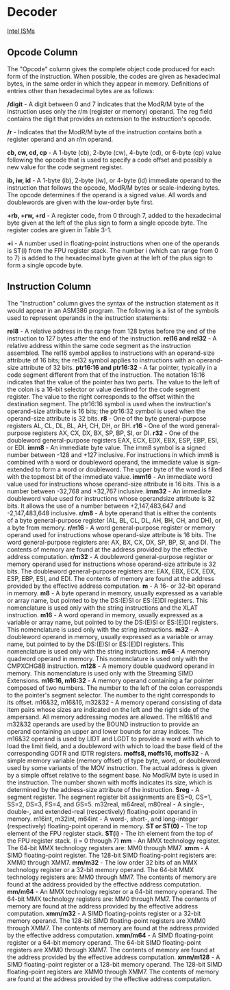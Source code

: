 # Decoder

[Intel ISMs](https://www.intel.com/content/www/us/en/developer/articles/technical/intel-sdm.html)

## Opcode Column

The "Opcode" column gives the complete object code produced for each form of the instruction.
When possible, the codes are given as hexadecimal bytes, in the same order in which they appear
in memory. Definitions of entries other than hexadecimal bytes are as follows:

**/digit** - A digit between 0 and 7 indicates that the ModR/M byte of the instruction uses
only the r/m (register or memory) operand. The reg field contains the digit that provides an
extension to the instruction's opcode.

**/r** - Indicates that the ModR/M byte of the instruction contains both a register operand and
an r/m operand.

**cb, cw, cd, cp** - A 1-byte (cb), 2-byte (cw), 4-byte (cd), or 6-byte (cp) value following the
opcode that is used to specify a code offset and possibly a new value for the code segment
register.

**ib, iw, id** - A 1-byte (ib), 2-byte (iw), or 4-byte (id) immediate operand to the instruction
that follows the opcode, ModR/M bytes or scale-indexing bytes. The opcode determines if
the operand is a signed value. All words and doublewords are given with the low-order byte first.

**+rb, +rw, +rd** - A register code, from 0 through 7, added to the hexadecimal byte given at
the left of the plus sign to form a single opcode byte. The register codes are given in Table
3-1.

**+i** - A number used in floating-point instructions when one of the operands is ST(i) from
the FPU register stack. The number i (which can range from 0 to 7) is added to the
hexadecimal byte given at the left of the plus sign to form a single opcode byte.

## Instruction Column

The "Instruction" column gives the syntax of the instruction statement as it would appear in an
ASM386 program. The following is a list of the symbols used to represent operands in the
instruction statements:

**rel8** - A relative address in the range from 128 bytes before the end of the instruction to
127 bytes after the end of the instruction.
**rel16 and rel32** - A relative address within the same code segment as the instruction
assembled. The rel16 symbol applies to instructions with an operand-size attribute of 16
bits; the rel32 symbol applies to instructions with an operand-size attribute of 32 bits.
**ptr16:16 and ptr16:32** - A far pointer, typically in a code segment different from that of
the instruction. The notation 16:16 indicates that the value of the pointer has two parts. The
value to the left of the colon is a 16-bit selector or value destined for the code segment
register. The value to the right corresponds to the offset within the destination segment.
The ptr16:16 symbol is used when the instruction's operand-size attribute is 16 bits; the
ptr16:32 symbol is used when the operand-size attribute is 32 bits.
**r8** - One of the byte general-purpose registers AL, CL, DL, BL, AH, CH, DH, or BH.
**r16** - One of the word general-purpose registers AX, CX, DX, BX, SP, BP, SI, or DI.
**r32** - One of the doubleword general-purpose registers EAX, ECX, EDX, EBX, ESP, EBP,
ESI, or EDI.
**imm8** - An immediate byte value. The imm8 symbol is a signed number between -128
and +127 inclusive. For instructions in which imm8 is combined with a word or
doubleword operand, the immediate value is sign-extended to form a word or doubleword.
The upper byte of the word is filled with the topmost bit of the immediate value.
**imm16** - An immediate word value used for instructions whose operand-size attribute is
16 bits. This is a number between -32,768 and +32,767 inclusive.
**imm32** - An immediate doubleword value used for instructions whose operandsize attribute is 32 bits. It allows the use of a number between +2,147,483,647 and
-2,147,483,648 inclusive.
**r/m8** - A byte operand that is either the contents of a byte general-purpose register (AL,
BL, CL, DL, AH, BH, CH, and DH), or a byte from memory.
**r/m16** - A word general-purpose register or memory operand used for instructions whose
operand-size attribute is 16 bits. The word general-purpose registers are: AX, BX, CX,
DX, SP, BP, SI, and DI. The contents of memory are found at the address provided by the
effective address computation.
**r/m32** - A doubleword general-purpose register or memory operand used for instructions
whose operand-size attribute is 32 bits. The doubleword general-purpose registers are:
EAX, EBX, ECX, EDX, ESP, EBP, ESI, and EDI. The contents of memory are found at the
address provided by the effective address computation.
**m** - A 16- or 32-bit operand in memory.
**m8** - A byte operand in memory, usually expressed as a variable or array name, but
pointed to by the DS:(E)SI or ES:(E)DI registers. This nomenclature is used only with the
string instructions and the XLAT instruction.
**m16** - A word operand in memory, usually expressed as a variable or array name, but
pointed to by the DS:(E)SI or ES:(E)DI registers. This nomenclature is used only with the
string instructions.
**m32** - A doubleword operand in memory, usually expressed as a variable or array name,
but pointed to by the DS:(E)SI or ES:(E)DI registers. This nomenclature is used only with
the string instructions.
**m64** - A memory quadword operand in memory. This nomenclature is used only with the
CMPXCHG8B instruction.
**m128** - A memory double quadword operand in memory. This nomenclature is used only
with the Streaming SIMD Extensions.
**m16:16, m16:32** - A memory operand containing a far pointer composed of two numbers.
The number to the left of the colon corresponds to the pointer's segment selector. The
number to the right corresponds to its offset.
m16&32, m16&16, m32&32 - A memory operand consisting of data item pairs whose
sizes are indicated on the left and the right side of the ampersand. All memory addressing
modes are allowed. The m16&16 and m32&32 operands are used by the BOUND
instruction to provide an operand containing an upper and lower bounds for array indices.
The m16&32 operand is used by LIDT and LGDT to provide a word with which to load
the limit field, and a doubleword with which to load the base field of the corresponding
GDTR and IDTR registers.
**moffs8, moffs16, moffs32** - A simple memory variable (memory offset) of type byte,
word, or doubleword used by some variants of the MOV instruction. The actual address is
given by a simple offset relative to the segment base. No ModR/M byte is used in the instruction. The number shown with moffs indicates its size, which is determined by the
address-size attribute of the instruction.
**Sreg** - A segment register. The segment register bit assignments are ES=0, CS=1, SS=2,
DS=3, FS=4, and GS=5.
m32real, m64real, m80real - A single-, double-, and extended-real (respectively)
floating-point operand in memory.
m16int, m32int, m64int - A word-, short-, and long-integer (respectively) floating-point
operand in memory.
**ST or ST(0)** - The top element of the FPU register stack.
**ST(i)** - The ith element from the top of the FPU register stack. (i = 0 through 7)
**mm** - An MMX technology register. The 64-bit MMX technology registers are:
MM0 through MM7.
**xmm** - A SIMD floating-point register. The 128-bit SIMD floating-point registers are:
XMM0 through XMM7.
**mm/m32** - The low order 32 bits of an MMX technology register or a 32-bit memory
operand. The 64-bit MMX technology registers are: MM0 through MM7. The contents
of memory are found at the address provided by the effective address computation.
**mm/m64** - An MMX technology register or a 64-bit memory operand. The 64-bit
MMX technology registers are: MM0 through MM7. The contents of memory are found
at the address provided by the effective address computation.
**xmm/m32** - A SIMD floating-points register or a 32-bit memory operand. The 128-bit
SIMD floating-point registers are XMM0 through XMM7. The contents of memory are
found at the address provided by the effective address computation.
**xmm/m64** - A SIMD floating-point register or a 64-bit memory operand. The 64-bit
SIMD floating-point registers are XMM0 through XMM7. The contents of memory are
found at the address provided by the effective address computation.
**xmm/m128** - A SIMD floating-point register or a 128-bit memory operand. The 128-bit
SIMD floating-point registers are XMM0 through XMM7. The contents of memory are
found at the address provided by the effective address computation.